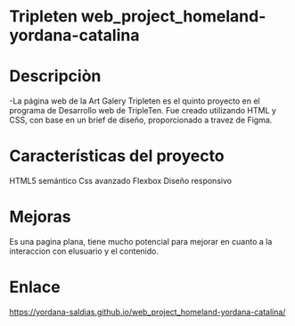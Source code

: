 # Tripleten web_project_homeland-yordana-catalina

# Descripciòn

-La página web de la Art Galery Tripleten es el quinto proyecto en el programa de Desarrollo web de TripleTen. Fue creado utilizando HTML y CSS, con base en un brief de diseño, proporcionado a travez de Figma.

# Características del proyecto

HTML5 semántico
Css avanzado
Flexbox
Diseño responsivo

# Mejoras

Es una pagina plana, tiene mucho potencial para mejorar en cuanto a la interaccion con elusuario y el contenido.

# Enlace

https://yordana-saldias.github.io/web_project_homeland-yordana-catalina/
